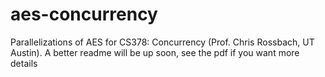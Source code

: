 # aes-concurrency
Parallelizations of AES for CS378: Concurrency (Prof. Chris Rossbach, UT Austin). A better readme will be up soon, see the pdf if you want more details
